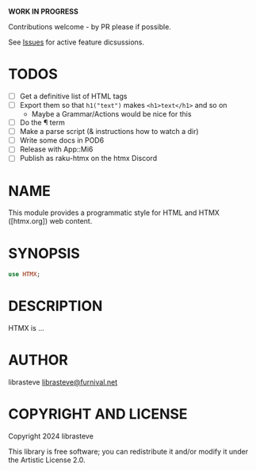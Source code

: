 **WORK IN PROGRESS**

Contributions welcome - by PR please if possible.

See [Issues](https://github.com/librasteve/raku-HTMX/issues/1) for active feature dicsussions.

TODOS
=====

- [ ] Get a definitive list of HTML tags
- [ ] Export them so that `h1("text")` makes `<h1>text</h1>` and so on
  - Maybe a Grammar/Actions would be nice for this
- [ ] Do the ¶ term
- [ ] Make a parse script (& instructions how to watch a dir)
- [ ] Write some docs in POD6
- [ ] Release with App::Mi6
- [ ] Publish as raku-htmx on the htmx Discord

NAME
====

This module provides a programmatic style for HTML and HTMX ([htmx.org]) web content.

SYNOPSIS
========

```raku
use HTMX;
```

DESCRIPTION
===========

HTMX is ...

AUTHOR
======

librasteve <librasteve@furnival.net>

COPYRIGHT AND LICENSE
=====================

Copyright 2024 librasteve

This library is free software; you can redistribute it and/or modify it under the Artistic License 2.0.

